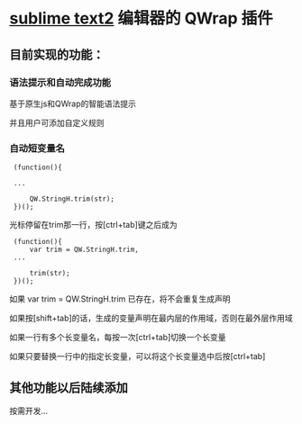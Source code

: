 # [sublime text2](http://www.sublimetext.com) 编辑器的 QWrap 插件

## 目前实现的功能：

### 语法提示和自动完成功能

基于原生js和QWrap的智能语法提示

并且用户可添加自定义规则

### 自动短变量名

     (function(){

     ...

         QW.StringH.trim(str);
     })();

光标停留在trim那一行，按[ctrl+tab]键之后成为

     (function(){
         var trim = QW.StringH.trim,
     ...

         trim(str);
     })();

如果 var trim = QW.StringH.trim 已存在，将不会重复生成声明

如果按[shift+tab]的话，生成的变量声明在最内层的作用域，否则在最外层作用域

如果一行有多个长变量名，每按一次[ctrl+tab]切换一个长变量

如果只要替换一行中的指定长变量，可以将这个长变量选中后按[ctrl+tab]

## 其他功能以后陆续添加

按需开发...